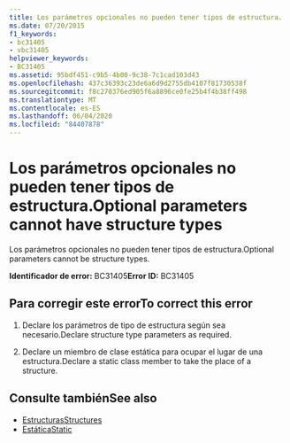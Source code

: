 ```yaml
---
title: Los parámetros opcionales no pueden tener tipos de estructura.
ms.date: 07/20/2015
f1_keywords:
- bc31405
- vbc31405
helpviewer_keywords:
- BC31405
ms.assetid: 95bdf451-c9b5-4b00-9c38-7c1cad103d43
ms.openlocfilehash: 437c36393c23de6a6d9d2755db4107f81730538f
ms.sourcegitcommit: f8c270376ed905f6a8896ce0fe25b4f4b38ff498
ms.translationtype: MT
ms.contentlocale: es-ES
ms.lasthandoff: 06/04/2020
ms.locfileid: "84407878"
---
```

# <a name="optional-parameters-cannot-have-structure-types"></a><span data-ttu-id="a457b-102">Los parámetros opcionales no pueden tener tipos de estructura.</span><span class="sxs-lookup"><span data-stu-id="a457b-102">Optional parameters cannot have structure types</span></span>
<span data-ttu-id="a457b-103">Los parámetros opcionales no pueden tener tipos de estructura.</span><span class="sxs-lookup"><span data-stu-id="a457b-103">Optional parameters cannot be structure types.</span></span>  
  
 <span data-ttu-id="a457b-104">**Identificador de error:** BC31405</span><span class="sxs-lookup"><span data-stu-id="a457b-104">**Error ID:** BC31405</span></span>  
  
## <a name="to-correct-this-error"></a><span data-ttu-id="a457b-105">Para corregir este error</span><span class="sxs-lookup"><span data-stu-id="a457b-105">To correct this error</span></span>  
  
1. <span data-ttu-id="a457b-106">Declare los parámetros de tipo de estructura según sea necesario.</span><span class="sxs-lookup"><span data-stu-id="a457b-106">Declare structure type parameters as required.</span></span>  
  
2. <span data-ttu-id="a457b-107">Declare un miembro de clase estática para ocupar el lugar de una estructura.</span><span class="sxs-lookup"><span data-stu-id="a457b-107">Declare a static class member to take the place of a structure.</span></span>  
  
## <a name="see-also"></a><span data-ttu-id="a457b-108">Consulte también</span><span class="sxs-lookup"><span data-stu-id="a457b-108">See also</span></span>

- [<span data-ttu-id="a457b-109">Estructuras</span><span class="sxs-lookup"><span data-stu-id="a457b-109">Structures</span></span>](../programming-guide/language-features/data-types/structures.md)
- [<span data-ttu-id="a457b-110">Estática</span><span class="sxs-lookup"><span data-stu-id="a457b-110">Static</span></span>](../language-reference/modifiers/static.md)
